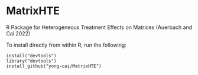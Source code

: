# MatrixHTE
R Package for Heterogeneous Treatment Effects on Matrices (Auerbach and Cai 2022)

To install directly from within R, run the following:
 ```
install("devtools")
library("devtools")
install_github("yong-cai/MatrixHTE")
```
